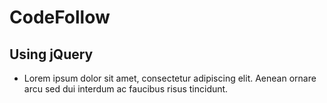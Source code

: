 # CodeFollow
## Using jQuery

* Lorem ipsum dolor sit amet, consectetur adipiscing elit. Aenean ornare arcu sed dui interdum ac faucibus risus tincidunt.